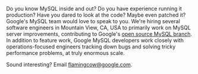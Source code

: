 <!--# set var="title" value="Google MySQL team is hiring" -->
<!--# set var="date" value="2012-03-09" -->

<!--# include file="include/top.html" -->

Do you know MySQL inside and out? Do you have experience running it production? Have you dared to look at the code? Maybe even patched it? Google's MySQL team would love to speak to you. We're hiring several software engineers in Mountain View, CA, USA to primarily work on MySQL server improvements, contributing to Google's [open source MySQL branch](http://code.google.com/p/google-mysql/). In addition to feature work, Google MySQL developers work closely with operations-focused engineers tracking down bugs and solving tricky performance problems, at truly enormous scale.

Sound interesting? Email [flamingcow@google.com](mailto:flamingcow@google.com).

<!--# include file="include/bottom.html" -->
